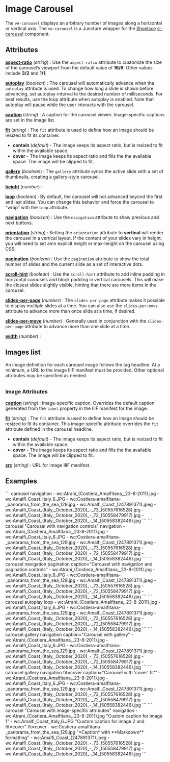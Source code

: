 # Image Carousel

<style> 
    .markdown-section h2 ~ p > strong > a { color: crimson; font-size: 110%; text-decoration: none; }
    .markdown-section table { 
        margin-left:3rem; 
        width: calc(100% - 6rem); 
        border:1px solid #555;
    }
    .markdown-section td, .markdown-section th {
        border:1px solid #555;
        padding: 8px;
        line-height: 1.2;
    }
    .markdown-section th {
        background-color:#E2F0F7;
        font-weight:bold !important;
        text-align:center !important;
    }
    h3 {
        margin-top: 2em !important;
    }

</style>

The `ve-carousel` displays an arbitrary number of images along a horizontal or vertical axis.  The `ve-carousel` is a Juncture wrapper for the [Shoelace](https://shoelace.style/) [sl-carousel](https://shoelace.style/components/carousel) component.

## Attributes

**[aspect-ratio](#basic)** (_string_) :  Use the `aspect-ratio` attribute to customize the size of the carousel’s viewport from the default value of **16/9**.  Other values include **3/2** and **1/1**.

**[autoplay](#basic)** (_boolean_) :  The carousel will automatically advance when the `autoplay` attribute is used. To change how long a slide is shown before advancing, set autoplay-interval to the desired number of milliseconds. For best results, use the loop attribute when autoplay is enabled. Note that autoplay will pause while the user interacts with the carousel.

**[caption](#basic)** (_string_) :  A caption for the carousel viewer.  Image-specific captions are set in the image list.

**[fit](#basic)** (_string_) :  The `fit` attribute is used to define how an image should be resized to fit its container.

- **contain** (_default_) - The image keeps its aspect ratio, but is resized to fit within the available space.
- **cover** - The image keeps its aspect ratio and fills the the available space. The image will be clipped to fit.

**[gallery](#basic)** (_boolean_) :  The `gallery` attribute syncs the active slide with a set of thumbnails, creating a gallery-style carousel.

**[height](#basic)** (_number_) :  

**[loop](#basic)** (_boolean_) :  By default, the carousel will not advanced beyond the first and last slides. You can change this behavior and force the carousel to “wrap” with the `loop` attribute.

**[navigation](#basic)** (_boolean_) :  Use the `navigation` attribute to show previous and next buttons.

**[orientation](#basic)** (_string_) :  Setting the `orientation` attribute to **vertical** will render the carousel in a vertical layout. If the content of your slides vary in height, you will need to set amn explicit height or max-height on the carousel using CSS.

**[pagination](#basic)** (_boolean_) :  Use the `pagination` attribute to show the total number of slides and the current slide as a set of interactive dots.

**[scroll-hint](#basic)** (_boolean_) :  Use the `scroll-hint` attribute to add inline padding in horizontal carousels and block padding in vertical carousels. This will make the closest slides slightly visible, hinting that there are more items in the carousel.

**[slides-per-page](#basic)** (_number_) :  The `slides-per-page` attribute makes it possible to display multiple slides at a time. You can also use the `slides-per-move` attribute to advance more than once slide at a time, if desired.

**[slides-per-move](#basic)** (_number_) :  Generally used in conjunction with the `slides-per-page` attribute to advance more than one slide at a time.

**[width](#basic)** (_number_) :  

## Images list

An image definition for each carousel image follows the tag headline.  At a minimum, a URL to the image IIIF manifest must be provided.  Other optional attributes may be specified as needed.

### Image Attributes

**[caption](#basic)** (_string_) :  Image-specific caption.  Overrides the default caption generated from the `label` property in the IIIF manifest for the image.

**[fit](#basic)** (_string_) :  The `fit` attribute is used to define how an image should be resized to fit its container.  This image-specific attribute overrides the `fit` attribute defined in the carousel headline.

- **contain** (_default_) - The image keeps its aspect ratio, but is resized to fit within the available space.
- **cover** - The image keeps its aspect ratio and fills the the available space. The image will be clipped to fit.

**[src](#basic)** (_string_) :  URL for image IIIF manifest.


## Examples

<ve-snippet collapsible label="Basic Carousel with navigation controls">
```
carousel navigation
- wc:Atrani_(Costiera_Amalfitana,_23-8-2011).jpg
- wc:Amalfi_Coast_Italy_6.JPG
- wc:Costiera-amalfitana-_panorama_from_the_sea_129.jpg
- wc:Amalfi_Coast_(247891371).jpeg
- wc:Amalfi_Coast_(Italy,_October_2020)_-_73_(50557616528).jpg
- wc:Amalfi_Coast_(Italy,_October_2020)_-_72_(50558479917).jpg
- wc:Amalfi_Coast_(Italy,_October_2020)_-_14_(50558382446).jpg
```
</ve-snippet>

<ve-snippet collapsible label="Carousel with caption and navigation controls">
```
carousel "Carousel with navigation controls" navigation
- wc:Atrani_(Costiera_Amalfitana,_23-8-2011).jpg
- wc:Amalfi_Coast_Italy_6.JPG
- wc:Costiera-amalfitana-_panorama_from_the_sea_129.jpg
- wc:Amalfi_Coast_(247891371).jpeg
- wc:Amalfi_Coast_(Italy,_October_2020)_-_73_(50557616528).jpg
- wc:Amalfi_Coast_(Italy,_October_2020)_-_72_(50558479917).jpg
- wc:Amalfi_Coast_(Italy,_October_2020)_-_14_(50558382446).jpg
```
</ve-snippet>

<ve-snippet collapsible label="Carousel with caption, navigation and pagination controls">
```
carousel navigation pagination caption="Carousel with navigation and pagination controls"
- wc:Atrani_(Costiera_Amalfitana,_23-8-2011).jpg
- wc:Amalfi_Coast_Italy_6.JPG
- wc:Costiera-amalfitana-_panorama_from_the_sea_129.jpg
- wc:Amalfi_Coast_(247891371).jpeg
- wc:Amalfi_Coast_(Italy,_October_2020)_-_73_(50557616528).jpg
- wc:Amalfi_Coast_(Italy,_October_2020)_-_72_(50558479917).jpg
- wc:Amalfi_Coast_(Italy,_October_2020)_-_14_(50558382446).jpg
```
</ve-snippet>

<ve-snippet collapsible label="Carousel with autoplay and loop">
```
carousel autoplay loop
- wc:Atrani_(Costiera_Amalfitana,_23-8-2011).jpg
- wc:Amalfi_Coast_Italy_6.JPG
- wc:Costiera-amalfitana-_panorama_from_the_sea_129.jpg
- wc:Amalfi_Coast_(247891371).jpeg
- wc:Amalfi_Coast_(Italy,_October_2020)_-_73_(50557616528).jpg
- wc:Amalfi_Coast_(Italy,_October_2020)_-_72_(50558479917).jpg
- wc:Amalfi_Coast_(Italy,_October_2020)_-_14_(50558382446).jpg
```
</ve-snippet>

<ve-snippet collapsible label="Carousel with gallery">
```
carousel gallery navigation caption="Carousel with gallery"
- wc:Atrani_(Costiera_Amalfitana,_23-8-2011).jpg
- wc:Amalfi_Coast_Italy_6.JPG
- wc:Costiera-amalfitana-_panorama_from_the_sea_129.jpg
- wc:Amalfi_Coast_(247891371).jpeg
- wc:Amalfi_Coast_(Italy,_October_2020)_-_73_(50557616528).jpg
- wc:Amalfi_Coast_(Italy,_October_2020)_-_72_(50558479917).jpg
- wc:Amalfi_Coast_(Italy,_October_2020)_-_14_(50558382446).jpg
```
</ve-snippet>

<ve-snippet collapsible label="Carousel with gallery and 'cover' image fit">
```
carousel gallery navigation fit=cover caption="Carousel with 'cover' fit'"
- wc:Atrani_(Costiera_Amalfitana,_23-8-2011).jpg
- wc:Amalfi_Coast_Italy_6.JPG
- wc:Costiera-amalfitana-_panorama_from_the_sea_129.jpg
- wc:Amalfi_Coast_(247891371).jpeg
- wc:Amalfi_Coast_(Italy,_October_2020)_-_73_(50557616528).jpg
- wc:Amalfi_Coast_(Italy,_October_2020)_-_72_(50558479917).jpg
- wc:Amalfi_Coast_(Italy,_October_2020)_-_14_(50558382446).jpg
```
</ve-snippet>

<ve-snippet collapsible label="Carousel with image-specific attributes">
```
carousel "Carousel with image-specific attributes" navigation
- wc:Atrani_(Costiera_Amalfitana,_23-8-2011).jpg "Custom caption for image 1"
- wc:Amalfi_Coast_Italy_6.JPG "Custom caption for image 2 and fit=cover" fit=cover
- wc:Costiera-amalfitana-_panorama_from_the_sea_129.jpg "*Caption* with **Markdown** formatting"
- wc:Amalfi_Coast_(247891371).jpeg
- wc:Amalfi_Coast_(Italy,_October_2020)_-_73_(50557616528).jpg
- wc:Amalfi_Coast_(Italy,_October_2020)_-_72_(50558479917).jpg
- wc:Amalfi_Coast_(Italy,_October_2020)_-_14_(50558382446).jpg
```
</ve-snippet>